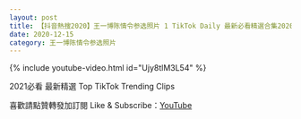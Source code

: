 ```yaml
---
layout: post
title: 【抖音熱搜2020】王一博陈情令参选照片 1 TikTok Daily 最新必看精選合集2020 12 15
date: 2020-12-15
category: 王一博陈情令参选照片
---
```


{% include youtube-video.html id="Ujy8tlM3L54" %}

2021必看 最新精選 Top TikTok Trending Clips

喜歡請點贊轉發加訂閱 Like & Subscribe：[YouTube](https://www.youtube.com/channel/UCAoR7VcanIPd04uEq_GIylA/videos)

